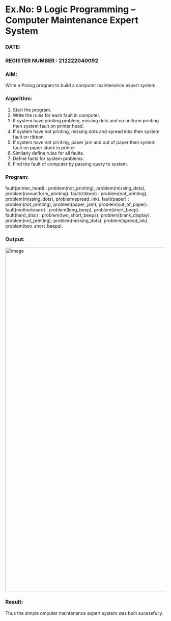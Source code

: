 # Ex.No: 9  Logic Programming –  Computer Maintenance Expert System
### DATE:                                                                            
### REGISTER NUMBER : 212222040092
### AIM: 
Write a Prolog program to build a computer maintenance expert system.
###  Algorithm:
1. Start the program.
2. Write the rules for each fault in computer.
3. If system have printing problem, missing dots and no uniform printing then system fault on printer head.
4. If system have not printing, missing dots and spread inks then system fault on ribbon
5. If system have not printing, paper jam and out of paper then system fault on paper stuck in printer
6. Similarly define rules for all faults.
7. Define facts for system problems.
8. Find the fault of computer by passing query to system.
     
### Program:

fault(printer_head) :
problem(not_printing),
 problem(missing_dots),
 problem(nonuniform_printing).
 fault(ribbon) :
problem(not_printing),
 problem(missing_dots),
 problem(spread_ink).
 fault(paper) :
problem(not_printing),
 problem(paper_jam),
 problem(out_of_paper).
 fault(motherboard) :
problem(long_beep),
 problem(short_beep).
 fault(hard_disc) :
problem(two_short_beeps),
 problem(blank_display).
 problem(not_printing).
 problem(missing_dots).
 problem(spread_ink).
 problem(two_short_beeps).










### Output:

<img width="1920" height="1080" alt="image" src="https://github.com/user-attachments/assets/d98b2805-4413-4e57-a0d3-e6e01957e37a" />



### Result:
Thus the simple omputer maintenance expert system was built sucessfully.
